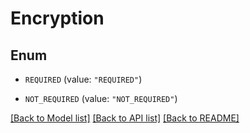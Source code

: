 # Encryption

## Enum


* `REQUIRED` (value: `"REQUIRED"`)

* `NOT_REQUIRED` (value: `"NOT_REQUIRED"`)


[[Back to Model list]](../README.md#documentation-for-models) [[Back to API list]](../README.md#documentation-for-api-endpoints) [[Back to README]](../README.md)


